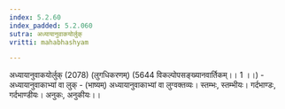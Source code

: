 ```yaml
---
index: 5.2.60
index_padded: 5.2.060
sutra: अध्यायानुवाकयोर्लुक्
vritti: mahabhashyam

---
```

 अध्यायानुवाकयोर्लुक् (2078) (लुगधिकरणम्) (5644 विकल्पोपसङ्ख्यानवार्तिकम्।। 1 ।।) - अध्यायानुवाकाभ्यां वा लुक् - (भाष्यम्) अध्यायानुवाकाभ्यां वा लुग्वक्तव्यः। स्तम्भः, स्तम्भीयः। गर्दभाण्डः, गर्दभाण्डीयः। अनुकः, अनुकीयः।। 
